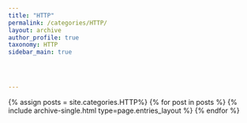 ```yaml
---
title: "HTTP"
permalink: /categories/HTTP/
layout: archive
author_profile: true
taxonomy: HTTP
sidebar_main: true




---
```


{% assign posts = site.categories.HTTP%}
{% for post in posts %} {% include archive-single.html type=page.entries_layout %} {% endfor %}

